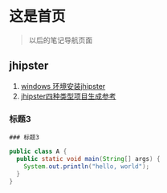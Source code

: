 # 这是首页

> 以后的笔记导航页面
> 

## jhipster
1. [windows 环境安装jhipster](./docs/jhipster/jhipster-installing.md) 
2. [jhipster四种类型项目生成参考](./docs/jhipster/create-project.md)


### 标题3

```
### 标题3
```

```java
public class A {
  public static void main(String[] args) {
    System.out.println("hello, world");
  }
}

```